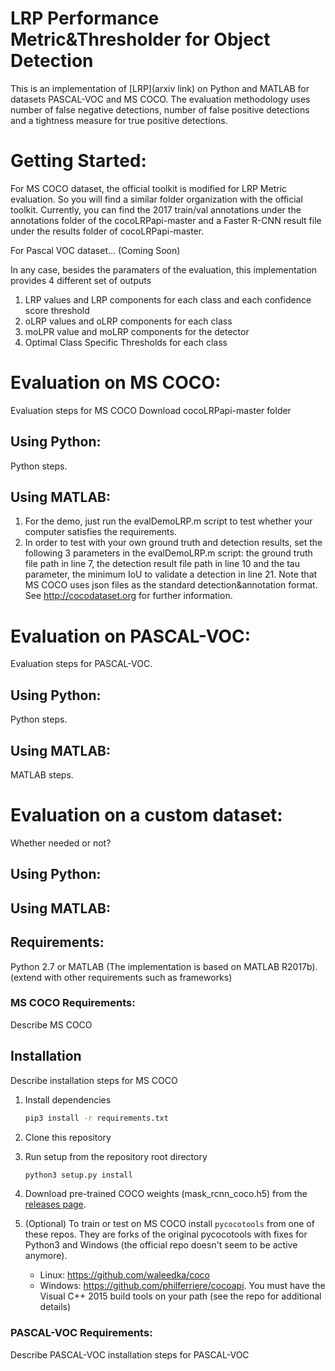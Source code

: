 # LRP Performance Metric&Thresholder for Object Detection

This is an implementation of [LRP](arxiv link) on Python and MATLAB for datasets PASCAL-VOC and MS COCO. The evaluation methodology uses number of false negative detections, number of false positive detections and a tightness measure for true positive detections. 

# Getting Started:
For MS COCO dataset, the official toolkit is modified for LRP Metric evaluation. So you will find a similar folder organization with the official toolkit. Currently, you can find the 2017 train/val annotations under the annotations folder of the cocoLRPapi-master and a Faster R-CNN result file under the results folder of cocoLRPapi-master.

For Pascal VOC dataset... (Coming Soon)

In any case, besides the paramaters of the evaluation, this implementation provides 4 different set of outputs

1. LRP values and LRP components for each class and each confidence score threshold
2. oLRP values and oLRP components for each class 
3. moLPR value and moLRP components for the detector
4. Optimal Class Specific Thresholds for each class

# Evaluation on MS COCO:
Evaluation steps for MS COCO
Download cocoLRPapi-master folder
  ## Using Python:
  Python steps.
  ## Using MATLAB:
  1. For the demo, just run the evalDemoLRP.m script to test whether your computer satisfies the requirements.
  2. In order to test with your own ground truth and detection results, set the following 3 parameters in the evalDemoLRP.m script: the ground truth file path in line 7, the detection result file path in line 10 and the tau parameter, the minimum IoU to validate a detection in line 21. Note that MS COCO uses json files as the standard detection&annotation format. See http://cocodataset.org for further information.
# Evaluation on PASCAL-VOC:
Evaluation steps for PASCAL-VOC.
 ## Using Python:
 Python steps.
 ## Using MATLAB:
 MATLAB steps.
 
# Evaluation on a custom dataset:
Whether needed or not?
 ## Using Python:
 ## Using MATLAB:

## Requirements:
Python 2.7 or MATLAB (The implementation is based on MATLAB R2017b). (extend with other requirements such as frameworks)

### MS COCO Requirements:
Describe MS COCO 
## Installation
Describe installation steps for MS COCO
1. Install dependencies
   ```bash
   pip3 install -r requirements.txt
   ```
2. Clone this repository
3. Run setup from the repository root directory
    ```bash
    python3 setup.py install
    ``` 
3. Download pre-trained COCO weights (mask_rcnn_coco.h5) from the [releases page](https://github.com/matterport/Mask_RCNN/releases).
4. (Optional) To train or test on MS COCO install `pycocotools` from one of these repos. They are forks of the original pycocotools with fixes for Python3 and Windows (the official repo doesn't seem to be active anymore).

    * Linux: https://github.com/waleedka/coco
    * Windows: https://github.com/philferriere/cocoapi.
    You must have the Visual C++ 2015 build tools on your path (see the repo for additional details)
### PASCAL-VOC Requirements:
Describe PASCAL-VOC installation steps for PASCAL-VOC
